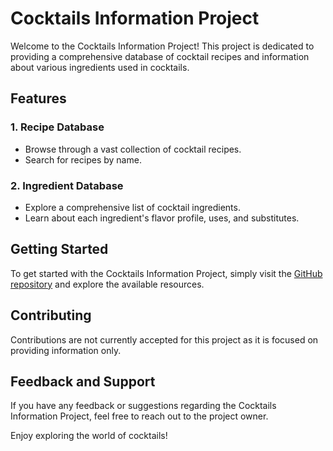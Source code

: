 # Cocktails Information Project

Welcome to the Cocktails Information Project! This project is dedicated to providing a comprehensive database of cocktail recipes and information about various ingredients used in cocktails.

## Features

### 1. Recipe Database

-   Browse through a vast collection of cocktail recipes.
-   Search for recipes by name.

### 2. Ingredient Database

-   Explore a comprehensive list of cocktail ingredients.
-   Learn about each ingredient's flavor profile, uses, and substitutes.

## Getting Started

To get started with the Cocktails Information Project, simply visit the [GitHub repository](https://github.com/Dr-Artem/cocktails-own-project) and explore the available resources.

## Contributing

Contributions are not currently accepted for this project as it is focused on providing information only.

## Feedback and Support

If you have any feedback or suggestions regarding the Cocktails Information Project, feel free to reach out to the project owner.

Enjoy exploring the world of cocktails!
